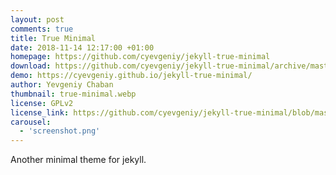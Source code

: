```yaml
---
layout: post
comments: true
title: True Minimal
date: 2018-11-14 12:17:00 +01:00
homepage: https://github.com/cyevgeniy/jekyll-true-minimal
download: https://github.com/cyevgeniy/jekyll-true-minimal/archive/master.zip
demo: https://cyevgeniy.github.io/jekyll-true-minimal/
author: Yevgeniy Chaban
thumbnail: true-minimal.webp
license: GPLv2 
license_link: https://github.com/cyevgeniy/jekyll-true-minimal/blob/master/LICENSE
carousel:
  - 'screenshot.png'
---
```


Another minimal theme for jekyll.

